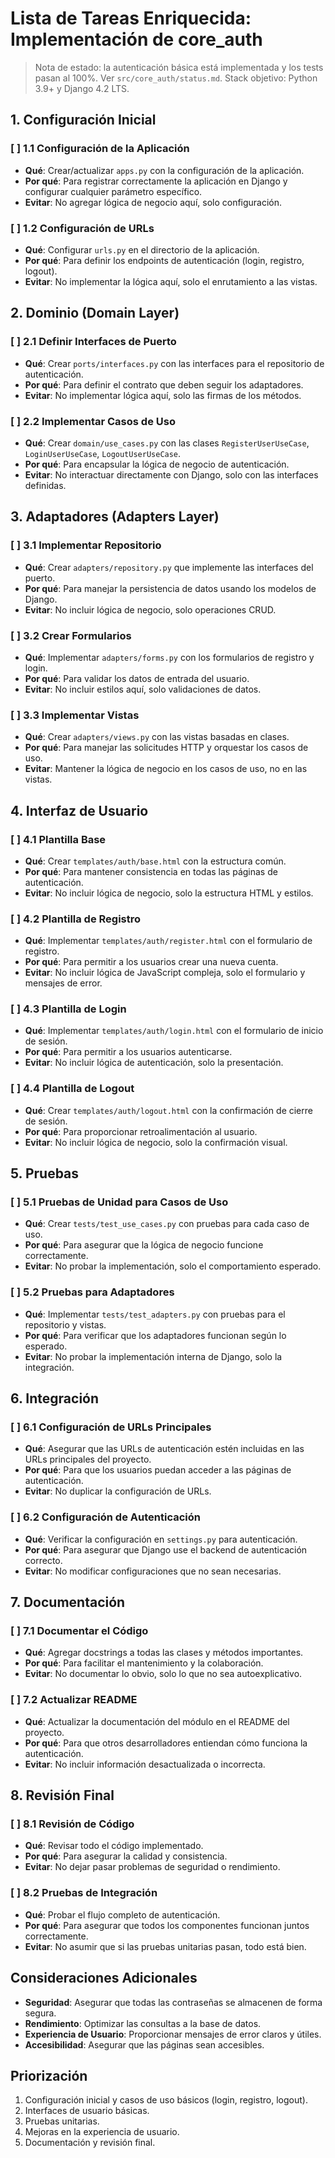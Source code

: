 # Lista de Tareas Enriquecida: Implementación de core_auth

> Nota de estado: la autenticación básica está implementada y los tests pasan al 100%. Ver `src/core_auth/status.md`. Stack objetivo: Python 3.9+ y Django 4.2 LTS.

## 1. Configuración Inicial

### [ ] 1.1 Configuración de la Aplicación
- **Qué**: Crear/actualizar `apps.py` con la configuración de la aplicación.
- **Por qué**: Para registrar correctamente la aplicación en Django y configurar cualquier parámetro específico.
- **Evitar**: No agregar lógica de negocio aquí, solo configuración.

### [ ] 1.2 Configuración de URLs
- **Qué**: Configurar `urls.py` en el directorio de la aplicación.
- **Por qué**: Para definir los endpoints de autenticación (login, registro, logout).
- **Evitar**: No implementar la lógica aquí, solo el enrutamiento a las vistas.

## 2. Dominio (Domain Layer)

### [ ] 2.1 Definir Interfaces de Puerto
- **Qué**: Crear `ports/interfaces.py` con las interfaces para el repositorio de autenticación.
- **Por qué**: Para definir el contrato que deben seguir los adaptadores.
- **Evitar**: No implementar lógica aquí, solo las firmas de los métodos.

### [ ] 2.2 Implementar Casos de Uso
- **Qué**: Crear `domain/use_cases.py` con las clases `RegisterUserUseCase`, `LoginUserUseCase`, `LogoutUserUseCase`.
- **Por qué**: Para encapsular la lógica de negocio de autenticación.
- **Evitar**: No interactuar directamente con Django, solo con las interfaces definidas.

## 3. Adaptadores (Adapters Layer)

### [ ] 3.1 Implementar Repositorio
- **Qué**: Crear `adapters/repository.py` que implemente las interfaces del puerto.
- **Por qué**: Para manejar la persistencia de datos usando los modelos de Django.
- **Evitar**: No incluir lógica de negocio, solo operaciones CRUD.

### [ ] 3.2 Crear Formularios
- **Qué**: Implementar `adapters/forms.py` con los formularios de registro y login.
- **Por qué**: Para validar los datos de entrada del usuario.
- **Evitar**: No incluir estilos aquí, solo validaciones de datos.

### [ ] 3.3 Implementar Vistas
- **Qué**: Crear `adapters/views.py` con las vistas basadas en clases.
- **Por qué**: Para manejar las solicitudes HTTP y orquestar los casos de uso.
- **Evitar**: Mantener la lógica de negocio en los casos de uso, no en las vistas.

## 4. Interfaz de Usuario

### [ ] 4.1 Plantilla Base
- **Qué**: Crear `templates/auth/base.html` con la estructura común.
- **Por qué**: Para mantener consistencia en todas las páginas de autenticación.
- **Evitar**: No incluir lógica de negocio, solo la estructura HTML y estilos.

### [ ] 4.2 Plantilla de Registro
- **Qué**: Implementar `templates/auth/register.html` con el formulario de registro.
- **Por qué**: Para permitir a los usuarios crear una nueva cuenta.
- **Evitar**: No incluir lógica de JavaScript compleja, solo el formulario y mensajes de error.

### [ ] 4.3 Plantilla de Login
- **Qué**: Implementar `templates/auth/login.html` con el formulario de inicio de sesión.
- **Por qué**: Para permitir a los usuarios autenticarse.
- **Evitar**: No incluir lógica de autenticación, solo la presentación.

### [ ] 4.4 Plantilla de Logout
- **Qué**: Crear `templates/auth/logout.html` con la confirmación de cierre de sesión.
- **Por qué**: Para proporcionar retroalimentación al usuario.
- **Evitar**: No incluir lógica de negocio, solo la confirmación visual.

## 5. Pruebas

### [ ] 5.1 Pruebas de Unidad para Casos de Uso
- **Qué**: Crear `tests/test_use_cases.py` con pruebas para cada caso de uso.
- **Por qué**: Para asegurar que la lógica de negocio funcione correctamente.
- **Evitar**: No probar la implementación, solo el comportamiento esperado.

### [ ] 5.2 Pruebas para Adaptadores
- **Qué**: Implementar `tests/test_adapters.py` con pruebas para el repositorio y vistas.
- **Por qué**: Para verificar que los adaptadores funcionan según lo esperado.
- **Evitar**: No probar la implementación interna de Django, solo la integración.

## 6. Integración

### [ ] 6.1 Configuración de URLs Principales
- **Qué**: Asegurar que las URLs de autenticación estén incluidas en las URLs principales del proyecto.
- **Por qué**: Para que los usuarios puedan acceder a las páginas de autenticación.
- **Evitar**: No duplicar la configuración de URLs.

### [ ] 6.2 Configuración de Autenticación
- **Qué**: Verificar la configuración en `settings.py` para autenticación.
- **Por qué**: Para asegurar que Django use el backend de autenticación correcto.
- **Evitar**: No modificar configuraciones que no sean necesarias.

## 7. Documentación

### [ ] 7.1 Documentar el Código
- **Qué**: Agregar docstrings a todas las clases y métodos importantes.
- **Por qué**: Para facilitar el mantenimiento y la colaboración.
- **Evitar**: No documentar lo obvio, solo lo que no sea autoexplicativo.

### [ ] 7.2 Actualizar README
- **Qué**: Actualizar la documentación del módulo en el README del proyecto.
- **Por qué**: Para que otros desarrolladores entiendan cómo funciona la autenticación.
- **Evitar**: No incluir información desactualizada o incorrecta.

## 8. Revisión Final

### [ ] 8.1 Revisión de Código
- **Qué**: Revisar todo el código implementado.
- **Por qué**: Para asegurar la calidad y consistencia.
- **Evitar**: No dejar pasar problemas de seguridad o rendimiento.

### [ ] 8.2 Pruebas de Integración
- **Qué**: Probar el flujo completo de autenticación.
- **Por qué**: Para asegurar que todos los componentes funcionan juntos correctamente.
- **Evitar**: No asumir que si las pruebas unitarias pasan, todo está bien.

## Consideraciones Adicionales

- **Seguridad**: Asegurar que todas las contraseñas se almacenen de forma segura.
- **Rendimiento**: Optimizar las consultas a la base de datos.
- **Experiencia de Usuario**: Proporcionar mensajes de error claros y útiles.
- **Accesibilidad**: Asegurar que las páginas sean accesibles.

## Priorización

1. Configuración inicial y casos de uso básicos (login, registro, logout).
2. Interfaces de usuario básicas.
3. Pruebas unitarias.
4. Mejoras en la experiencia de usuario.
5. Documentación y revisión final.
